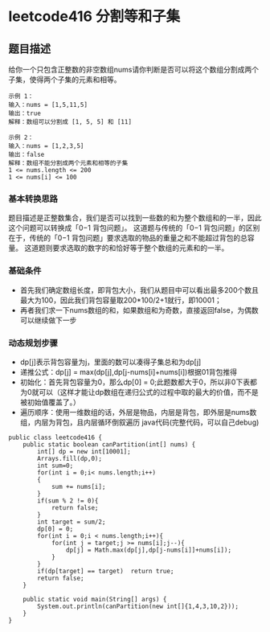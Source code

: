 # leetcode416 分割等和子集
## 题目描述
给你一个只包含正整数的非空数组nums请你判断是否可以将这个数组分割成两个子集，使得两个子集的元素和相等。
```
示例 1：
输入：nums = [1,5,11,5]
输出：true
解释：数组可以分割成 [1, 5, 5] 和 [11] 
```
```
示例 2：
输入：nums = [1,2,3,5]
输出：false
解释：数组不能分割成两个元素和相等的子集
1 <= nums.length <= 200
1 <= nums[i] <= 100
```
### 基本转换思路
题目描述是正整数集合，我们是否可以找到一些数的和为整个数组和的一半，因此这个问题可以转换成「0−1 背包问题」。
这道题与传统的「0−1 背包问题」的区别在于，传统的「0−1 背包问题」要求选取的物品的重量之和不能超过背包的总容量。
这道题则要求选取的数字的和恰好等于整个数组的元素和的一半。

### 基础条件
 - 首先我们确定数组长度，即背包大小，我们从题目中可以看出最多200个数且最大为100，因此我们背包容量取200*100/2+1就行，即10001；
 - 再者我们求一下nums数组的和，如果数组和为奇数，直接返回false，为偶数可以继续做下一步
### 动态规划步骤
 - dp[j]表示背包容量为j，里面的数可以凑得子集总和为dp[j]
 - 递推公式：dp[j] = max(dp[j],dp[j-nums[i]+nums[i])根据01背包推得
 - 初始化：首先背包容量为0，那么dp[0] = 0;此题数都大于0，所以非0下表都为0就可以（这样才能让dp数组在递归公式的过程中取的最⼤的价值，⽽不是被初始值覆盖了。）
 - 遍历顺序：使用一维数组的话，外层是物品，内层是背包，即外层是nums数组，内层为背包，且内层循环倒叙遍历
java代码(完整代码，可以自己debug)
```
public class leetcode416 {
    public static boolean canPartition(int[] nums) {
        int[] dp = new int[10001];
        Arrays.fill(dp,0);
        int sum=0;
        for(int i = 0;i< nums.length;i++)
        {
            sum += nums[i];
        }
        if(sum % 2 != 0){
            return false;
        }
        int target = sum/2;
        dp[0] = 0;
        for(int i = 0;i < nums.length;i++){
            for(int j = target;j >= nums[i];j--){
                dp[j] = Math.max(dp[j],dp[j-nums[i]]+nums[i]);
            }
        }
        if(dp[target] == target)  return true;
        return false;
    }

    public static void main(String[] args) {
        System.out.println(canPartition(new int[]{1,4,3,10,2}));
    }
}
```




